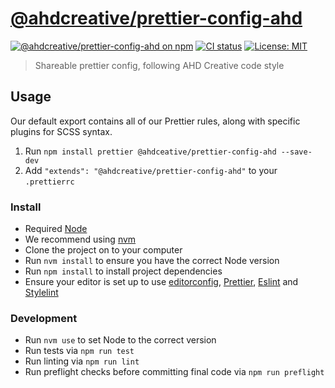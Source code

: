 # [@ahdcreative/prettier-config-ahd](https://www.npmjs.com/package/@ahdcreative/prettier-config-ahd)

[![@ahdcreative/prettier-config-ahd on npm](https://img.shields.io/npm/v/@ahdcreative/prettier-config-ahd.svg)](https://www.npmjs.com/package/@ahdcreative/prettier-config-ahd)
[![CI status](https://github.com/ahdcreative/prettier-config-ahd/workflows/CI/badge.svg)](https://github.com/ahdcreative/prettier-config-ahd/actions?query=workflow%3ACI) [![License: MIT](https://img.shields.io/badge/License-MIT-yellow.svg)](https://opensource.org/licenses/MIT)

> Shareable prettier config, following AHD Creative code style

## Usage

Our default export contains all of our Prettier rules, along with specific plugins for SCSS syntax.

1. Run `npm install prettier @ahdceative/prettier-config-ahd --save-dev`
2. Add `"extends": "@ahdcreative/prettier-config-ahd"` to your `.prettierrc`

### Install

- Required [Node](https://nodejs.org)
- We recommend using [nvm](https://github.com/creationix/nvm)
- Clone the project on to your computer
- Run `nvm install` to ensure you have the correct Node version
- Run `npm install` to install project dependencies
- Ensure your editor is set up to use [editorconfig](https://editorconfig.org/), [Prettier](https://prettier.io/), [Eslint](https://eslint.org/) and [Stylelint](https://stylelint.io/)

### Development

- Run `nvm use` to set Node to the correct version
- Run tests via `npm run test`
- Run linting via `npm run lint`
- Run preflight checks before committing final code via `npm run preflight`
